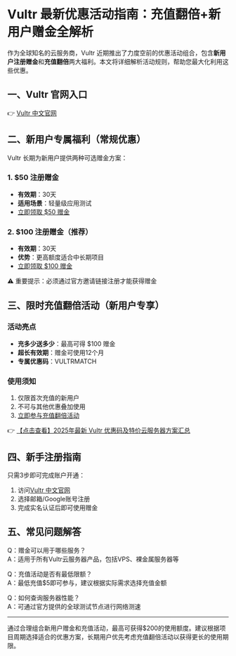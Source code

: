 # Vultr 最新优惠活动指南：充值翻倍+新用户赠金全解析

作为全球知名的云服务商，Vultr 近期推出了力度空前的优惠活动组合，包含**新用户注册赠金**和**充值翻倍**两大福利。本文将详细解析活动规则，帮助您最大化利用这些优惠。

## 一、Vultr 官网入口
👉 [Vultr 中文官网](https://bit.ly/VuLtr)

## 二、新用户专属福利（常规优惠）
Vultr 长期为新用户提供两种可选赠金方案：

### 1. $50 注册赠金
- **有效期**：30天
- **适用场景**：轻量级应用测试
- [立即领取 $50 赠金](https://bit.ly/VuLtr)

### 2. $100 注册赠金（推荐）
- **有效期**：30天
- **优势**：更高额度适合中长期项目
- [立即领取 $100 赠金](https://bit.ly/VuLtr)

⚠️ 重要提示：必须通过官方邀请链接注册才能获得赠金

## 三、限时充值翻倍活动（新用户专享）
### 活动亮点
- **充多少送多少**：最高可得 $100 赠金
- **超长有效期**：赠金可使用12个月
- **专属优惠码**：VULTRMATCH

### 使用须知
1. 仅限首次充值的新用户
2. 不可与其他优惠叠加使用
3. [立即参与充值翻倍活动](https://bit.ly/VuLtr)

👉 [【点击查看】2025年最新 Vultr 优惠码及特价云服务器方案汇总](https://bit.ly/VuLtr)

## 四、新手注册指南
只需3步即可完成账户开通：
1. 访问[Vultr 中文官网](https://bit.ly/VuLtr)
2. 选择邮箱/Google账号注册
3. 完成实名认证后即可使用赠金

## 五、常见问题解答
Q：赠金可以用于哪些服务？  
A：适用于所有Vultr云服务器产品，包括VPS、裸金属服务器等

Q：充值活动是否有最低限额？  
A：最低充值$5即可参与，建议根据实际需求选择充值金额

Q：如何查询服务器性能？  
A：可通过官方提供的全球测试节点进行网络测速

---

通过合理组合新用户赠金和充值活动，最高可获得$200的使用额度。建议根据项目周期选择适合的优惠方案，长期用户优先考虑充值翻倍活动以获得更长的使用期限。